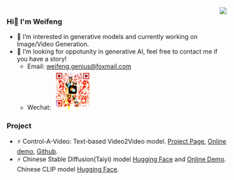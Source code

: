 
<img align="right" src="https://github-readme-stats.vercel.app/api?username=Weifeng-Chen&show_icons=true&icon_color=CE1D2D&text_color=718096&bg_color=ffffff&hide_title=true" />

<!-- [Homepage](https://weifeng-chen.github.io/) -->

### Hi👋 I'm Weifeng 
- 🔭 I’m interested in generative models and currently working on Image/Video Generation.
- 🤔 I’m looking for oppotunity in generative AI, feel free to contact me if you have a story!
  - Email: weifeng.genius@foxmail.com
  - Wechat: <img src="wechat.png" width="20%">
  
### Project
- ⚡ Control-A-Video: Text-based Video2Video model. [Project Page](https://controlavideo.github.io/), [Online demo](https://huggingface.co/spaces/wf-genius/Control-A-Video), [Github](https://github.com/Weifeng-Chen/control-a-video).
- ⚡ Chinese Stable Diffusion(Taiyi) model [Hugging Face](https://huggingface.co/IDEA-CCNL/Taiyi-Stable-Diffusion-1B-Chinese-v0.1) and [Online Demo](https://huggingface.co/spaces/IDEA-CCNL/Taiyi-Stable-Diffusion-Chinese). Chinese CLIP model [Hugging Face](https://huggingface.co/IDEA-CCNL/Taiyi-CLIP-Roberta-102M-Chinese).


<!--
**Weifeng-Chen/Weifeng-Chen** is a ✨ _special_ ✨ repository because its `README.md` (this file) appears on your GitHub profile.

Here are some ideas to get you started:

- 🔭 I’m currently working on ...
- 🌱 I’m currently learning ...
- 👯 I’m looking to collaborate on ...
- 🤔 I’m looking for help with ...
- 💬 Ask me about ...
- 📫 How to reach me: ...
- 😄 Pronouns: ...
- ⚡ Fun fact: ...
-->
